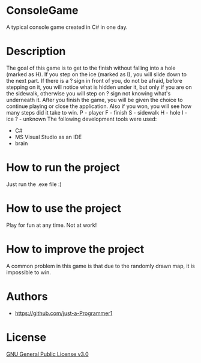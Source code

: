 # ConsoleGame
A typical console game created in C# in one day.

# Description
The goal of this game is to get to the finish without falling into a hole (marked as H).
If you step on the ice (marked as I), you will slide down to the next part.
If there is a ? sign in front of you, do not be afraid, before stepping on it, you will notice what is hidden under it, but only if you are on the sidewalk, otherwise you will step on ? sign not knowing what's underneath it.
After you finish the game, you will be given the choice to continue playing or close the application. Also if you won, you will see how many steps did it take to win.
P - player
F - finish
S - sidewalk
H - hole
I - ice
? - unknown
The following development tools were used:
- C#
- MS Visual Studio as an IDE
- brain

# How to run the project
Just run the .exe file :)

# How to use the project
Play for fun at any time. Not at work!

# How to improve the project
A common problem in this game is that due to the randomly drawn map, it is impossible to win.

# Authors
- https://github.com/just-a-Programmer1

# License
[GNU General Public License v3.0](LICENSE)

